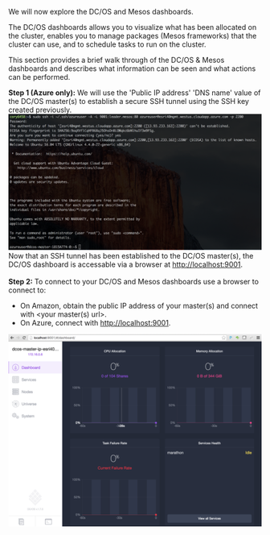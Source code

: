 We will now explore the DC/OS and Mesos dashboards.<br>

The DC/OS dashboards allows you to visualize what has been allocated on the cluster, enables you to manage packages (Mesos frameworks) that the cluster can use, and to schedule tasks to run on the cluster.

This section provides a brief walk through of the DC/OS & Mesos dashboards and describes what information can be seen and what actions can be performed.

<b>Step 1 (Azure only):</b> We will use the 'Public IP address' 'DNS name' value of the DC/OS master(s) to establish a secure SSH tunnel using the SSH key created previously.
<img src="../images/01-acs-setup/acs-create-20.png"/>
<br> Now that an SSH tunnel has been established to the DC/OS master(s), the DC/OS dashboard is accessable via a browser at <a href="http://localhost:9001">http://localhost:9001</a>.
<br><br><b>Step 2:</b> To connect to your DC/OS and Mesos dashboards use a browser to connect to:
* On Amazon, obtain the public IP address of your master(s) and connect with <your master(s) url>.
* On Azure, connect with <a href="http://localhost:9001">http://localhost:9001</a>.
<img src="../images/01-acs-setup/acs-create-21.png"/>

